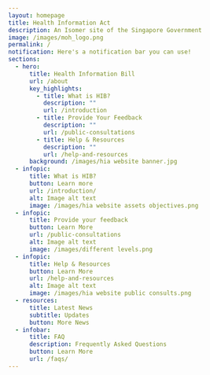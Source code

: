 ```yaml
---
layout: homepage
title: Health Information Act
description: An Isomer site of the Singapore Government
image: /images/moh_logo.png
permalink: /
notification: Here's a notification bar you can use!
sections:
  - hero:
      title: Health Information Bill
      url: /about
      key_highlights:
        - title: What is HIB?
          description: ""
          url: /introduction
        - title: Provide Your Feedback
          description: ""
          url: /public-consultations
        - title: Help & Resources
          description: ""
          url: /help-and-resources
      background: /images/hia website banner.jpg
  - infopic:
      title: What is HIB?
      button: Learn more
      url: /introduction/
      alt: Image alt text
      image: /images/hia website assets objectives.png
  - infopic:
      title: Provide your feedback
      button: Learn More
      url: /public-consultations
      alt: Image alt text
      image: /images/different levels.png
  - infopic:
      title: Help & Resources
      button: Learn More
      url: /help-and-resources
      alt: Image alt text
      image: /images/hia website public consults.png
  - resources:
      title: Latest News
      subtitle: Updates
      button: More News
  - infobar:
      title: FAQ
      description: Frequently Asked Questions
      button: Learn More
      url: /faqs/
---
```

